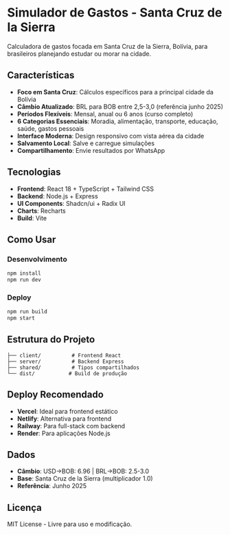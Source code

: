 # Simulador de Gastos - Santa Cruz de la Sierra

Calculadora de gastos focada em Santa Cruz de la Sierra, Bolívia, para brasileiros planejando estudar ou morar na cidade.

## Características

- **Foco em Santa Cruz**: Cálculos específicos para a principal cidade da Bolívia
- **Câmbio Atualizado**: BRL para BOB entre 2,5-3,0 (referência junho 2025)
- **Períodos Flexíveis**: Mensal, anual ou 6 anos (curso completo)
- **6 Categorias Essenciais**: Moradia, alimentação, transporte, educação, saúde, gastos pessoais
- **Interface Moderna**: Design responsivo com vista aérea da cidade
- **Salvamento Local**: Salve e carregue simulações
- **Compartilhamento**: Envie resultados por WhatsApp

## Tecnologias

- **Frontend**: React 18 + TypeScript + Tailwind CSS
- **Backend**: Node.js + Express
- **UI Components**: Shadcn/ui + Radix UI
- **Charts**: Recharts
- **Build**: Vite

## Como Usar

### Desenvolvimento

```bash
npm install
npm run dev
```

### Deploy

```bash
npm run build
npm start
```

## Estrutura do Projeto

```
├── client/          # Frontend React
├── server/          # Backend Express
├── shared/          # Tipos compartilhados
└── dist/           # Build de produção
```

## Deploy Recomendado

- **Vercel**: Ideal para frontend estático
- **Netlify**: Alternativa para frontend
- **Railway**: Para full-stack com backend
- **Render**: Para aplicações Node.js

## Dados

- **Câmbio**: USD→BOB: 6.96 | BRL→BOB: 2.5-3.0
- **Base**: Santa Cruz de la Sierra (multiplicador 1.0)
- **Referência**: Junho 2025

## Licença

MIT License - Livre para uso e modificação.